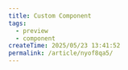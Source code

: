 ```yaml
---
title: Custom Component
tags:
  - preview
  - component
createTime: 2025/05/23 13:41:52
permalink: /article/nyof8qa5/
---
```


<CustomComponent />
